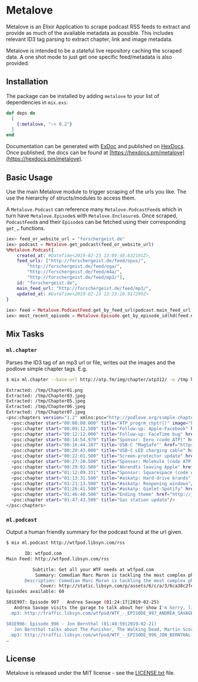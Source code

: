 # Metalove

Metalove is an Elixir Application to scrape podcast RSS feeds to extract and provide as much of the available metadata as possible. This includes relevant ID3 tag parsing to extract chapter, link and image metadata.

Metalove is intended to be a stateful live repository caching the scraped data. A one shot mode to just get one specific feed/metadata is also provided.

## Installation

The package can be installed
by adding `metalove` to your list of dependencies in `mix.exs`:

```elixir
def deps do
  [
    {:metalove, "~> 0.2"}
  ]
end
```

Documentation can be generated with [ExDoc](https://github.com/elixir-lang/ex_doc)
and published on [HexDocs](https://hexdocs.pm). Once published, the docs can
be found at [https://hexdocs.pm/metalove](https://hexdocs.pm/metalove).

## Basic Usage

Use the main Metalove module to trigger scraping of the urls you like. The use the hierarchy of structs/modules to access them. 

A `Metalove.Podcast` can reference many `Metalove.PodcastFeed`s which in turn have `Metalove.Episode`s with `Metalove.Enclosure`s. Once scraped, `PodcastFeed`s and their `Episode`s can be fetched using their corresponding `get_…` functions.

```elixir
iex> feed_or_website_url = "forschergeist.de"
iex> podcast = Metalove.get_podcast(feed_or_website_url)
%Metalove.Podcast{
	created_at: #DateTime<2019-02-23 13:09:48.632101Z>,
	feed_urls: ["http://forschergeist.de/feed/opus/",
		"http://forschergeist.de/feed/oga/", 
		"http://forschergeist.de/feed/m4a/",
		"http://forschergeist.de/feed/mp3/"],
	id: "forschergeist.de",
	main_feed_url: "http://forschergeist.de/feed/mp3/",
	updated_at: #DateTime<2019-02-23 13:23:10.917299Z>
}
	
iex> feed = Metalove.PodcastFeed.get_by_feed_url(podcast.main_feed_url)
iex> most_recent_episode = Metalove.Episode.get_by_episode_id(hd(feed.episodes))
```

## Mix Tasks

### `ml.chapter`

Parses the ID3 tag of an mp3 url or file, writes out the images and the podlove simple chapter tags. E.g.

```bash
$ mix ml.chapter --base-url http://atp.fm/img/chapter/atp312/ -o /tmp http://traffic.libsyn.com/atpfm/atp312.mp3

Extracted: /tmp/Chapter01.png
Extracted: /tmp/Chapter03.jpeg
Extracted: /tmp/Chapter05.jpeg
Extracted: /tmp/Chapter06.jpeg
Extracted: /tmp/Chapter07.jpeg
<psc:chapters version="1.2" xmlns:psc="http://podlove.org/simple-chapters">
  <psc:chapter start="00:00:00.000" title="ATP_progrm_chptr()" image="http://atp.fm/img/chapter/atp312/Chapter01.png"/>
  <psc:chapter start="00:09:12.500" title="Follow-up: Apple-Facebook" href="https://techcrunch.com/2019/01/31/mess-with-the-cook/"/>
  <psc:chapter start="00:12:12.000" title="Follow-up: FaceTime bug" href="http://www.loopinsight.com/2019/02/05/high-level-apple-exec-flies-to-tucson-to-meet-with-14-year-old-who-discovered-facetime-flaw/" image="http://atp.fm/img/chapter/atp312/Chapter03.jpeg"/>
  <psc:chapter start="00:14:54.979" title="Sponsor: Eero (code ATP)" href="https://eero.com/"/>
  <psc:chapter start="00:16:44.107" title='USB-C "MagSafe"' href="https://amzn.to/2t6fibm" image="http://atp.fm/img/chapter/atp312/Chapter05.jpeg"/>
  <psc:chapter start="00:20:43.000" title="USB-C LED charging cable" href="http://www.amazon.com/dp/B07CHJYPCC/?tag=marcoorg-20" image="http://atp.fm/img/chapter/atp312/Chapter06.jpeg"/>
  <psc:chapter start="00:22:01.500" title="Screen-protector update" href="https://paperlike.com/" image="http://atp.fm/img/chapter/atp312/Chapter07.jpeg"/>
  <psc:chapter start="00:27:20.500" title="Sponsor: Molekule (code ATP)" href="https://molekule.com/"/>
  <psc:chapter start="00:29:02.500" title="Ahrendts leaving Apple" href="https://www.apple.com/newsroom/2019/02/apple-names-deirdre-obrien-senior-vice-president-of-retail-and-people/"/>
  <psc:chapter start="01:12:09.331" title="Sponsor: Squarespace (code ATP)" href="https://squarespace.com/atp"/>
  <psc:chapter start="01:13:31.500" title="#askatp: Hard-drive brands" href="https://www.backblaze.com/blog/2018-hard-drive-failure-rates/"/>
  <psc:chapter start="01:21:13.500" title="#askatp: Reopening windows"/>
  <psc:chapter start="01:26:41.500" title="#askatp: Gimlet-Spotify" href="https://newsroom.spotify.com/2019-02-06/audio-first/"/>
  <psc:chapter start="01:46:40.500" title="Ending theme" href="http://jonathanmann.net/"/>
  <psc:chapter start="01:47:43.500" title="Gas station update"/>
</psc:chapters>
```

### `ml.podcast`

Output a human friendly summary for the podcast found at the url given.

```bash
$ mix ml.podcast http://wtfpod.libsyn.com/rss

       ID: wtfpod.com
Main Feed: http://wtfpod.libsyn.com/rss

          Subtitle: Get all your WTF needs at wtfpod.com
           Summary: Comedian Marc Maron is tackling the most complex philosophical question of our day - WTF? He'll get to the bottom of it with help from comedian friends, celebrity guests and the voices in his own head.
       Description: Comedian Marc Maron is tackling the most complex philosophical question of our day - WTF? He'll get to the bottom of it with help from comedian friends, celebrity guests and the voices in his own head.
             Cover: http://static.libsyn.com/p/assets/6/c/a/3/6ca38c2fefa1e989/WTF_-_new_larger_cover.jpg
Episodes available: 60

S01E997: Episode 997 - Andrea Savage (01:24:17|2019-02-25)
   Andrea Savage visits the garage to talk about her show I'm Sorry, life with agents, Jason Mantzoukas, and being cut from The Groundlings. http://wtfpod.libsyn.com/episode-997-andrea-savage
 .mp3: http://traffic.libsyn.com/wtfpod/WTF_-_EPISODE_997_ANDREA_SAVAGE.mp3?dest-id=14434 (24.42 MB)

S01E996: Episode 996 - Jon Bernthal (01:40:59|2019-02-21)
   Jon Bernthal talks about The Punisher, The Walking Dead, Martin Scorsese, and how he went from heading down a bad path in life to salvation by way of acting. http://wtfpod.libsyn.com/episode-996-jon-bernthal
 .mp3: http://traffic.libsyn.com/wtfpod/WTF_-_EPISODE_996_JON_BERNTHAL.mp3?dest-id=14434 (29.2 MB)
…
```


## License

Metalove is released under the MIT license - see the [LICENSE.txt](LICENSE.txt) file.